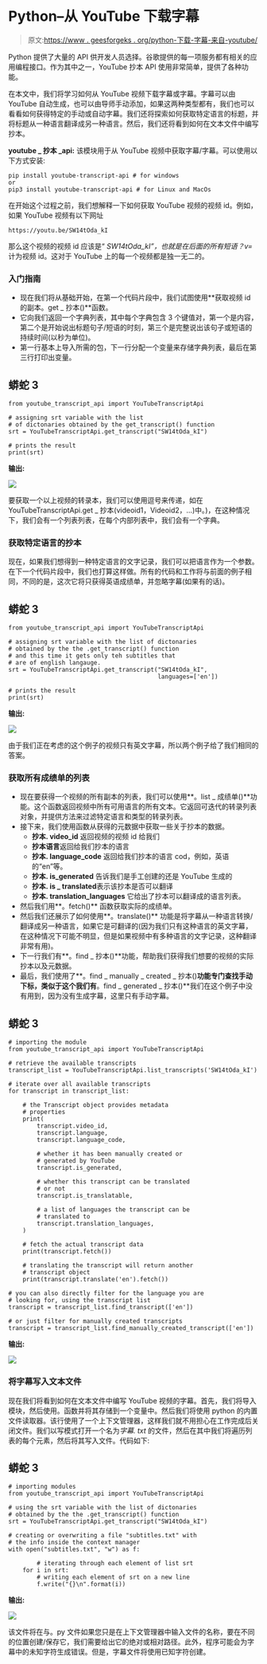 # Python–从 YouTube 下载字幕

> 原文:[https://www . geesforgeks . org/python-下载-字幕-来自-youtube/](https://www.geeksforgeeks.org/python-downloading-captions-from-youtube/)

Python 提供了大量的 API 供开发人员选择。谷歌提供的每一项服务都有相关的应用编程接口。作为其中之一，YouTube 抄本 API 使用非常简单，提供了各种功能。

在本文中，我们将学习如何从 YouTube 视频下载字幕或字幕。字幕可以由 YouTube 自动生成，也可以由导师手动添加，如果这两种类型都有，我们也可以看看如何获得特定的手动或自动字幕。我们还将探索如何获取特定语言的标题，并将标题从一种语言翻译成另一种语言。然后，我们还将看到如何在文本文件中编写抄本。

**youtube _ 抄本 _api:** 该模块用于从 YouTube 视频中获取字幕/字幕。可以使用以下方式安装:

```
pip install youtube-transcript-api # for windows
or 
pip3 install youtube-transcript-api # for Linux and MacOs 
```

在开始这个过程之前，我们想解释一下如何获取 YouTube 视频的视频 id。例如，如果 YouTube 视频有以下网址

```
https://youtu.be/SW14tOda_kI
```

那么这个视频的视频 id 应该是“ *SW14tOda_kI”，*也就是在*后面的所有短语？v=* 计为视频 id。这对于 YouTube 上的每一个视频都是独一无二的。

### 入门指南

*   现在我们将从基础开始，在第一个代码片段中，我们试图使用**获取视频 id 的副本。get _ 抄本()**函数。
*   它向我们返回一个字典列表，其中每个字典包含 3 个键值对，第一个是内容，第二个是开始说出标题句子/短语的时刻，第三个是完整说出该句子或短语的持续时间(以秒为单位)。
*   第一行基本上导入所需的包，下一行分配一个变量来存储字典列表，最后在第三行打印出变量。

## 蟒蛇 3

```
from youtube_transcript_api import YouTubeTranscriptApi

# assigning srt variable with the list
# of dictonaries obtained by the get_transcript() function
srt = YouTubeTranscriptApi.get_transcript("SW14tOda_kI")

# prints the result
print(srt)
```

**输出:**

![](img/a188cb9fedeba3cffd4077bae24e4d6d.png)

要获取一个以上视频的转录本，我们可以使用逗号来传递，如在 YouTubeTranscriptApi.get _ 抄本(videoid1，Videoid2，…)中。)，在这种情况下，我们会有一个列表列表，在每个内部列表中，我们会有一个字典。

### 获取特定语言的抄本

现在，如果我们想得到一种特定语言的文字记录，我们可以把语言作为一个参数。在下一个代码片段中，我们也打算这样做。所有的代码和工作将与前面的例子相同，不同的是，这次它将只获得英语成绩单，并忽略字幕(如果有的话)。

## 蟒蛇 3

```
from youtube_transcript_api import YouTubeTranscriptApi

# assigning srt variable with the list of dictonaries
# obtained by the the .get_transcript() function
# and this time it gets only teh subtitles that
# are of english langauge.
srt = YouTubeTranscriptApi.get_transcript("SW14tOda_kI",
                                          languages=['en'])

# prints the result
print(srt)
```

**输出:**

![](img/7b6ed9c09b3699c05f10b8d05872a88f.png)

由于我们正在考虑的这个例子的视频只有英文字幕，所以两个例子给了我们相同的答案。

### 获取所有成绩单的列表

*   现在要获得一个视频的所有副本的列表，我们可以使用**。list _ 成绩单()**功能。这个函数返回视频中所有可用语言的所有文本。它返回可迭代的转录列表对象，并提供方法来过滤特定语言和类型的转录列表。
*   接下来，我们使用函数从获得的元数据中获取一些关于抄本的数据。
    *   **抄本. video_id** 返回视频的视频 id 给我们
    *   **抄本语言**返回给我们抄本的语言
    *   **抄本. language_code** 返回给我们抄本的语言 cod，例如，英语的“en”等。
    *   **抄本. is_generated** 告诉我们是手工创建的还是 YouTube 生成的
    *   **抄本. is _ translated**表示该抄本是否可以翻译
    *   **抄本. translation_languages** 它给出了抄本可以翻译成的语言列表。
*   然后我们用**。fetch()** 函数获取实际的成绩单。
*   然后我们还展示了如何使用**。translate()** 功能是将字幕从一种语言转换/翻译成另一种语言，如果它是可翻译的(因为我们只有这种语言的英文字幕，在这种情况下可能不明显，但是如果视频中有多种语言的文字记录，这种翻译非常有用)。
*   下一行我们有**。find _ 抄本()**功能，帮助我们获得我们想要的视频的实际抄本以及元数据。
*   最后，我们使用了**。find _ manually _ created _ 抄本()**功能专门查找手动下标，类似于这个我们有**。find _ generated _ 抄本()**我们在这个例子中没有用到，因为没有生成字幕，这里只有手动字幕。

## 蟒蛇 3

```
# importing the module
from youtube_transcript_api import YouTubeTranscriptApi

# retrieve the available transcripts
transcript_list = YouTubeTranscriptApi.list_transcripts('SW14tOda_kI')

# iterate over all available transcripts
for transcript in transcript_list:

    # the Transcript object provides metadata
    # properties
    print(
        transcript.video_id,
        transcript.language,
        transcript.language_code,

        # whether it has been manually created or
        # generated by YouTube
        transcript.is_generated,

        # whether this transcript can be translated
        # or not
        transcript.is_translatable,

        # a list of languages the transcript can be
        # translated to
        transcript.translation_languages,
    )

    # fetch the actual transcript data
    print(transcript.fetch())

    # translating the transcript will return another
    # transcript object
    print(transcript.translate('en').fetch())

# you can also directly filter for the language you are
# looking for, using the transcript list
transcript = transcript_list.find_transcript(['en'])

# or just filter for manually created transcripts
transcript = transcript_list.find_manually_created_transcript(['en'])
```

**输出:**

![](img/13adc77b0658a77b648d2643a1f2a027.png)

### 将字幕写入文本文件

现在我们将看到如何在文本文件中编写 YouTube 视频的字幕。首先，我们将导入模块，然后使用。函数并将其存储到一个变量中。然后我们将使用 python 的内置文件读取器。该行使用了一个上下文管理器，这样我们就不用担心在工作完成后关闭文件。我们以写模式打开一个名为*字幕. txt* 的文件，然后在其中我们将遍历列表的每个元素，然后将其写入文件。代码如下:

## 蟒蛇 3

```
# importing modules
from youtube_transcript_api import YouTubeTranscriptApi

# using the srt variable with the list of dictonaries
# obtained by the the .get_transcript() function
srt = YouTubeTranscriptApi.get_transcript("SW14tOda_kI")

# creating or overwriting a file "subtitles.txt" with
# the info inside the context manager
with open("subtitles.txt", "w") as f:

        # iterating through each element of list srt
    for i in srt:
        # writing each element of srt on a new line
        f.write("{}\n".format(i))
```

**输出:**

![](img/131ccdbd491fa3128a245f4836d4c318.png)

该文件将在与。py 文件如果您只是在上下文管理器中输入文件的名称，要在不同的位置创建/保存它，我们需要给出它的绝对或相对路径。此外，程序可能会为字幕中的未知字符生成错误。但是，字幕文件将使用已知字符创建。